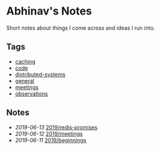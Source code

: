 # Abhinav's Notes

Short notes about things I come across and ideas I run into.

## Tags

- [caching](./tags/caching)
- [code](./tags/code)
- [distributed-systems](./tags/distributed-systems)
- [general](./tags/general)
- [meetings](./tags/meetings)
- [observations](./tags/observations)

## Notes

- *2019-06-13* [2019/redis-promises](./2019/redis-promises)
- *2019-06-12* [2019/meetings](./2019/meetings)
- *2019-06-11* [2019/beginnings](./2019/beginnings)
